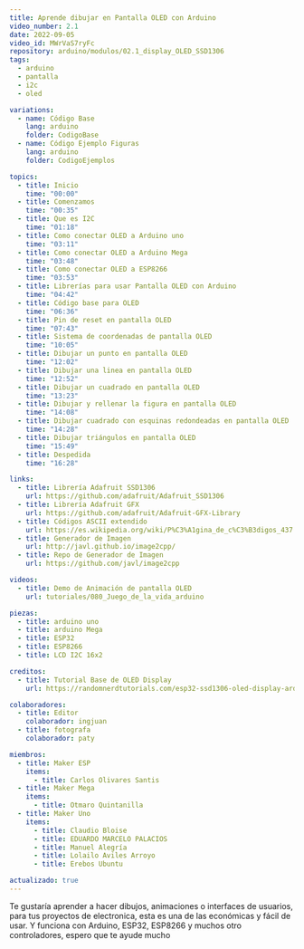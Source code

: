```yaml
---
title: Aprende dibujar en Pantalla OLED con Arduino
video_number: 2.1
date: 2022-09-05
video_id: MWrVaS7ryFc
repository: arduino/modulos/02.1_display_OLED_SSD1306
tags:
  - arduino
  - pantalla
  - i2c
  - oled

variations:
  - name: Código Base
    lang: arduino
    folder: CodigoBase
  - name: Código Ejemplo Figuras
    lang: arduino
    folder: CodigoEjemplos

topics:
  - title: Inicio
    time: "00:00"
  - title: Comenzamos
    time: "00:35"
  - title: Que es I2C
    time: "01:18"
  - title: Como conectar OLED a Arduino uno
    time: "03:11"
  - title: Como conectar OLED a Arduino Mega
    time: "03:48"
  - title: Como conectar OLED a ESP8266
    time: "03:53"
  - title: Librerías para usar Pantalla OLED con Arduino
    time: "04:42"
  - title: Código base para OLED
    time: "06:36"
  - title: Pin de reset en pantalla OLED
    time: "07:43"
  - title: Sistema de coordenadas de pantalla OLED
    time: "10:05"
  - title: Dibujar un punto en pantalla OLED
    time: "12:02"
  - title: Dibujar una linea en pantalla OLED
    time: "12:52"
  - title: Dibujar un cuadrado en pantalla OLED
    time: "13:23"
  - title: Dibujar y rellenar la figura en pantalla OLED
    time: "14:08"
  - title: Dibujar cuadrado con esquinas redondeadas en pantalla OLED
    time: "14:28"
  - title: Dibujar triángulos en pantalla OLED
    time: "15:49"
  - title: Despedida
    time: "16:28"

links:
  - title: Librería Adafruit SSD1306
    url: https://github.com/adafruit/Adafruit_SSD1306
  - title: Librería Adafruit GFX
    url: https://github.com/adafruit/Adafruit-GFX-Library
  - title: Códigos ASCII extendido
    url: https://es.wikipedia.org/wiki/P%C3%A1gina_de_c%C3%B3digos_437
  - title: Generador de Imagen
    url: http://javl.github.io/image2cpp/
  - title: Repo de Generador de Imagen
    url: https://github.com/javl/image2cpp

videos:
  - title: Demo de Animación de pantalla OLED
    url: tutoriales/080_Juego_de_la_vida_arduino

piezas:
  - title: arduino uno
  - title: arduino Mega
  - title: ESP32
  - title: ESP8266
  - title: LCD I2C 16x2

creditos:
  - title: Tutorial Base de OLED Display
    url: https://randomnerdtutorials.com/esp32-ssd1306-oled-display-arduino-ide/

colaboradores:
  - title: Editor
    colaborador: ingjuan
  - title: fotografa
    colaborador: paty

miembros:
  - title: Maker ESP
    items:
      - title: Carlos Olivares Santis
  - title: Maker Mega
    items:
      - title: Otmaro Quintanilla
  - title: Maker Uno
    items:
      - title: Claudio Bloise
      - title: EDUARDO MARCELO PALACIOS
      - title: Manuel Alegría
      - title: Lolailo Aviles Arroyo
      - title: Erebos Ubuntu

actualizado: true
---
```


Te gustaría aprender a hacer dibujos, animaciones o interfaces de usuarios, para tus proyectos de electronica, esta es una de las económicas y fácil de usar.
Y funciona con Arduino, ESP32, ESP8266 y muchos otro controladores, espero que te ayude mucho
